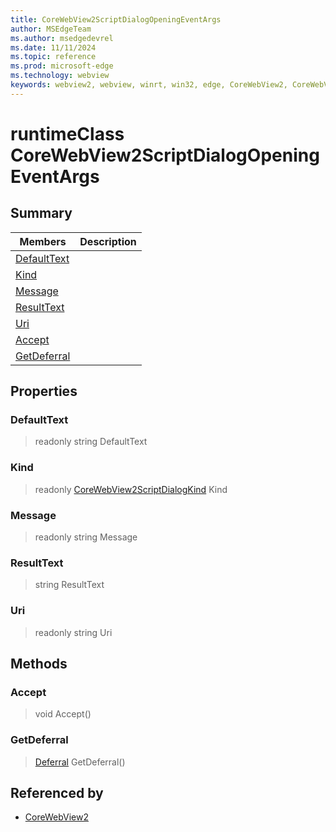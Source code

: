 ```yaml
---
title: CoreWebView2ScriptDialogOpeningEventArgs
author: MSEdgeTeam
ms.author: msedgedevrel
ms.date: 11/11/2024
ms.topic: reference
ms.prod: microsoft-edge
ms.technology: webview
keywords: webview2, webview, winrt, win32, edge, CoreWebView2, CoreWebView2Controller, browser control, edge html, CoreWebView2ScriptDialogOpeningEventArgs
---
```


# runtimeClass CoreWebView2ScriptDialogOpeningEventArgs



## Summary

Members|Description
--|--
[DefaultText](#defaulttext) | 
[Kind](#kind) | 
[Message](#message) | 
[ResultText](#resulttext) | 
[Uri](#uri) | 
[Accept](#accept) | 
[GetDeferral](#getdeferral) | 

## Properties

### DefaultText

> readonly  string DefaultText

### Kind

> readonly  [CoreWebView2ScriptDialogKind](corewebview2scriptdialogkind.md) Kind

### Message

> readonly  string Message

### ResultText

>  string ResultText

### Uri

> readonly  string Uri



## Methods

### Accept

> void Accept()



### GetDeferral

> [Deferral](/uwp/api/Windows.Foundation.Deferral) GetDeferral()






## Referenced by

- [CoreWebView2](corewebview2.md)

